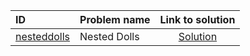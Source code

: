 | ID | Problem name | Link to solution |
|:---|:---|:---:|
| [nesteddolls](https://open.kattis.com/problems/nesteddolls) | Nested Dolls | [Solution](https://github.com/versenyi98/kattis-solutions/tree/main/solutions/Nested%20Dolls)|
